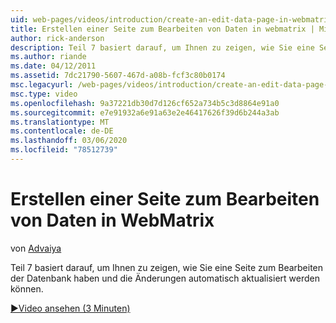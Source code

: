```yaml
---
uid: web-pages/videos/introduction/create-an-edit-data-page-in-webmatrix
title: Erstellen einer Seite zum Bearbeiten von Daten in webmatrix | Microsoft-Dokumentation
author: rick-anderson
description: Teil 7 basiert darauf, um Ihnen zu zeigen, wie Sie eine Seite zum Bearbeiten der Datenbank haben und die Änderungen automatisch aktualisiert werden können.
ms.author: riande
ms.date: 04/12/2011
ms.assetid: 7dc21790-5607-467d-a08b-fcf3c80b0174
msc.legacyurl: /web-pages/videos/introduction/create-an-edit-data-page-in-webmatrix
msc.type: video
ms.openlocfilehash: 9a37221db30d7d126cf652a734b5c3d8864e91a0
ms.sourcegitcommit: e7e91932a6e91a63e2e46417626f39d6b244a3ab
ms.translationtype: MT
ms.contentlocale: de-DE
ms.lasthandoff: 03/06/2020
ms.locfileid: "78512739"
---
```

# <a name="create-an-edit-data-page-in-webmatrix"></a>Erstellen einer Seite zum Bearbeiten von Daten in WebMatrix

von [Advaiya](https://twitter.com/Advaiyasolns)

Teil 7 basiert darauf, um Ihnen zu zeigen, wie Sie eine Seite zum Bearbeiten der Datenbank haben und die Änderungen automatisch aktualisiert werden können.

[&#9654;Video ansehen (3 Minuten)](https://channel9.msdn.com/Blogs/ASP-NET-Site-Videos/create-an-edit-data-page-in-webmatrix)
